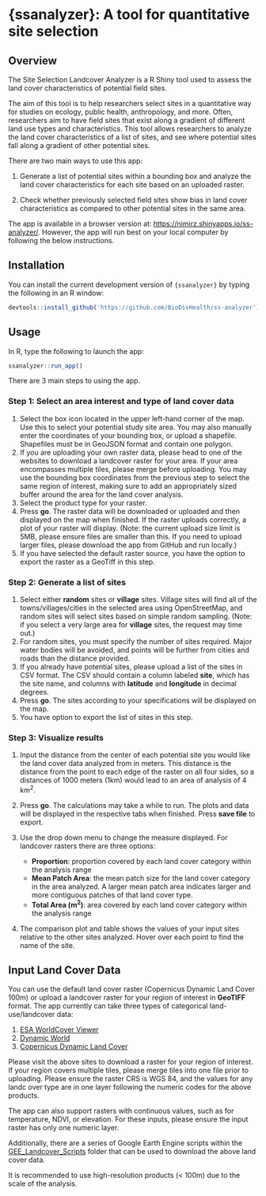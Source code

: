 
# {ssanalyzer}: A tool for quantitative site selection

## Overview

The Site Selection Landcover Analyzer is a R Shiny tool used to assess
the land cover characteristics of potential field sites.

The aim of this tool is to help researchers select sites in a
quantitative way for studies on ecology, public health, anthropology,
and more. Often, researchers aim to have field sites that exist along a
gradient of different land use types and characteristics. This tool
allows researchers to analyze the land cover characteristics of a list
of sites, and see where potential sites fall along a gradient of other
potential sites.

There are two main ways to use this app:

1.  Generate a list of potential sites within a bounding box and analyze
    the land cover characteristics for each site based on an uploaded
    raster.

2.  Check whether previously selected field sites show bias in land
    cover characteristics as compared to other potential sites in the
    same area.

The app is available in a browser version at:
<https://nimirz.shinyapps.io/ss-analyzer/>. However, the app will run
best on your local computer by following the below instructions.

## Installation

You can install the current development version of `{ssanalyzer}` by
typing the following in an R window:

``` r
devtools::install_github('https://github.com/BioDivHealth/ss-analyzer')
```

## Usage

In R, type the following to launch the app:

``` r
ssanalyzer::run_app()
```

There are 3 main steps to using the app.

### Step 1: Select an area interest and type of land cover data

1.  Select the box icon located in the upper left-hand corner of the
    map. Use this to select your potential study site area. You may also
    manually enter the coordinates of your bounding box, or upload a
    shapefile. Shapefiles must be in GeoJSON format and contain one
    polygon.
2.  If you are uploading your own raster data, please head to one of the
    websites to download a landcover raster for your area. If your area
    encompasses multiple tiles, please merge before uploading. You may
    use the bounding box coordinates from the previous step to select
    the same region of interest, making sure to add an appropriately
    sized buffer around the area for the land cover analysis.
3.  Select the product type for your raster.
4.  Press **go**. The raster data will be downloaded or uploaded and
    then displayed on the map when finished. If the raster uploads
    correctly, a plot of your raster will display. (Note: the current
    upload size limit is 5MB, please ensure files are smaller than this.
    If you need to upload larger files, please download the app from
    GitHub and run locally.)
5.  If you have selected the default raster source, you have the option
    to export the raster as a GeoTiff in this step.

### Step 2: Generate a list of sites

1.  Select either **random** sites or **village** sites. Village sites
    will find all of the towns/villages/cities in the selected area
    using OpenStreetMap, and random sites will select sites based on
    simple random sampling. (Note: if you select a very large area for
    **village** sites, the request may time out.)
2.  For random sites, you must specify the number of sites required.
    Major water bodies will be avoided, and points will be further from
    cities and roads than the distance provided.
3.  If you already have potential sites, please upload a list of the
    sites in CSV format. The CSV should contain a column labeled
    **site**, which has the site name, and columns with **latitude** and
    **longitude** in decimal degrees.
4.  Press **go**. The sites according to your specifications will be
    displayed on the map.
5.  You have option to export the list of sites in this step.

### Step 3: Visualize results

1.  Input the distance from the center of each potential site you would
    like the land cover data analyzed from in meters. This distance is
    the distance from the point to each edge of the raster on all four
    sides, so a distances of 1000 meters (1km) would lead to an area of
    analysis of 4 km<sup>2</sup>.

2.  Press **go**. The calculations may take a while to run. The plots
    and data will be displayed in the respective tabs when finished.
    Press **save file** to export.

3.  Use the drop down menu to change the measure displayed. For
    landcover rasters there are three options:

    - **Proportion**: proportion covered by each land cover category
      within the analysis range
    - **Mean Patch Area**: the mean patch size for the land cover
      category in the area analyzed. A larger mean patch area indicates
      larger and more contiguous patches of that land cover type.
    - **Total Area (m<sup>2</sup>)**: area covered by each land cover
      category within the analysis range

4.  The comparison plot and table shows the values of your input sites
    relative to the other sites analyzed. Hover over each point to find
    the name of the site.

## Input Land Cover Data

You can use the default land cover raster (Copernicus Dynamic Land Cover
100m) or upload a landcover raster for your region of interest in
**GeoTIFF** format. The app currently can take three types of
categorical land-use/landcover data:

1.  [ESA WorldCover
    Viewer](https://viewer.esa-worldcover.org/worldcover/)
2.  [Dynamic World](https://dynamicworld.app/)
3.  [Copernicus Dynamic Land Cover](https://lcviewer.vito.be/)

Please visit the above sites to download a raster for your region of
interest. If your region covers multiple tiles, please merge tiles into
one file prior to uploading. Please ensure the raster CRS is WGS 84, and
the values for any landc over type are in one layer following the
numeric codes for the above products.

The app can also support rasters with continuous values, such as for
temperature, NDVI, or elevation. For these inputs, please ensure the
input raster has only one numeric layer.

Additionally, there are a series of Google Earth Engine scripts within
the
[GEE_Landcover_Scripts](https://github.com/biodivhealth/ssanalyzer/tree/master/GEE_Landcover_Scripts)
folder that can be used to download the above land cover data.

It is recommended to use high-resolution products (\< 100m) due to the
scale of the analysis.
